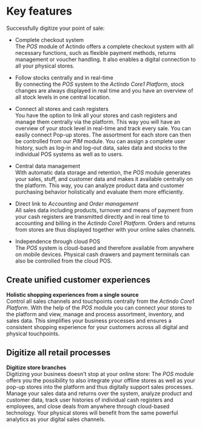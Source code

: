 # Key features

Successfully digitize your point of sale:
- Complete checkout system   
    The *POS* module of Actindo offers a complete checkout system with all necessary functions, such as flexible payment methods, returns management or voucher handling. It also enables a digital connection to all your physical stores.  

- Follow stocks centrally and in real-time   
    By connecting the *POS* system to the *Actindo Core1 Platform*, stock changes are always displayed in real time and you have an overview of all stock levels in one central location.

- Connect all stores and cash registers   
    You have the option to link all your stores and cash registers and manage them centrally via the platform. This way you will have an overview of your stock level in real-time and track every sale. You can easily connect Pop-up stores. The assortment for each store can then be controlled from our *PIM* module. <!-- Bezug ist nicht klar, heißt das, dass nur bei einem Popup store die Kontrolle vom PIM Modul übernommen werden kann? (then einfach löschen?-->You can assign a complete user history, such as log-in and log-out data, sales data and stocks to the individual POS systems as well as to users.

- Central data management   
    With automatic data storage and retention, the *POS* module generates your sales, stuff, and customer data and makes it available centrally on the platform. This way, you can analyze product data and customer purchasing behavior holistically and evaluate them more efficiently.  

- Direct link to *Accounting* and *Order management*    
    All sales data including products, turnover and means of payment from your cash registers are transmitted directly and in real time to accounting and billing in the *Actindo Core1 Platform*. Orders and returns from stores are thus displayed together with your online sales channels.  

- Independence through cloud POS    
    The *POS* system is cloud-based and therefore available from anywhere on mobile devices. Physical cash drawers and payment terminals can also be controlled from the cloud POS.  


## Create unified customer experiences

**Holistic shopping experiences from a single source**  
Control all sales channels and touchpoints centrally from the *Actindo Core1 Platform*. With the help of the *POS* module you can connect your stores to the platform and view, manage and process assortment, inventory, and sales data. This simplifies your business processes and ensures a consistent shopping experience for your customers across all digital and physical touchpoints.  


## Digitize all retail processes

**Digitize store branches**   
Digitizing your business doesn't stop at your online store: The *POS* module offers you the possibility to also integrate your offline stores as well as your pop-up stores into the platform and thus digitally support sales processes. Manage your sales data and returns over the system, analyze product and customer data, track user histories of individual cash registers and employees, and close deals from anywhere through cloud-based technology. Your physical stores will benefit from the same powerful analytics as your digital sales channels.  
